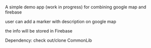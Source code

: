 A simple demo app (work in progress) for combining google map and firebase 

user can add a marker with description on google map



the info will be stored in Firebase

Dependency: check out/clone CommonLib

